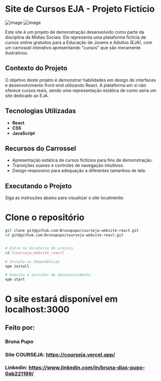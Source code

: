 # Site de Cursos EJA - Projeto Fictício

![image](https://github.com/Brunapupo/courseja-website-react/assets/112135250/6b41d9ba-fb82-451d-b58c-d7216e4a4c30)
![image](https://github.com/Brunapupo/courseja-website-react/assets/112135250/a2600beb-4b37-40ff-8a2f-490b112886a4)

Este site é um projeto de demonstração desenvolvido como parte da disciplina de Mídias Sociais. Ele representa uma plataforma fictícia de cursos online gratuitos para a Educação de Jovens e Adultos (EJA), com um carrossel interativo apresentando "cursos" que são meramente ilustrativos.

## Contexto do Projeto

O objetivo deste projeto é demonstrar habilidades em design de interfaces e desenvolvimento front-end utilizando React. A plataforma em si não oferece cursos reais, sendo uma representação estática de como seria um site dedicado ao EJA.

## Tecnologias Utilizadas

- **React**
- **CSS**
- **JavaScript**
## Recursos do Carrossel

- Apresentação estática de cursos fictícios para fins de demonstração.
- Transições suaves e controles de navegação intuitivos.
- Design responsivo para adequação a diferentes tamanhos de tela.

## Executando o Projeto

Siga as instruções abaixo para visualizar o site localmente:


# Clone o repositório

   ```bash
   git clone git@github.com:Brunapupo/courseja-website-react.git
   cd git@github.com:Brunapupo/courseja-website-react.git


# Entre no diretório do projeto
cd [courseja_website_react]

# Instale as dependências
npm install

# Execute o servidor de desenvolvimento
npm start
```
# O site estará disponível em localhost:3000

## Feito por:
### Bruna Pupo
### Site COURSEJA: https://courseja.vercel.app/
### Linkedin: https://www.linkedin.com/in/bruna-dias-pupo-0ab221199/




